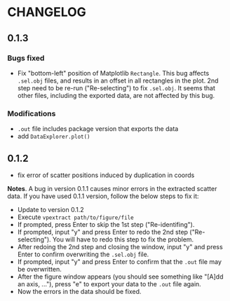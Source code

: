 # CHANGELOG

## 0.1.3
### Bugs fixed
- Fix "bottom-left" position of Matplotlib `Rectangle`. This bug affects `.sel.obj` files, and results in an offset in all rectangles in the plot. 2nd step need to be re-run ("Re-selecting") to fix `.sel.obj`. It seems that other files, including the exported data, are not affected by this bug.

### Modifications
- `.out` file includes package version that exports the data
- add `DataExplorer.plot()`

## 0.1.2
- fix error of scatter positions induced by duplication in coords

**Notes**. A bug in version 0.1.1 causes minor errors in the extracted scatter data. If you have used 0.1.1 version, follow the below steps to fix it:
- Update to version 0.1.2
- Execute `vpextract path/to/figure/file`
- If prompted, press Enter to skip the 1st step ("Re-identifing").
- If prompted, input "y" and press Enter to redo the 2nd step ("Re-selecting"). You will have to redo this step to fix the problem.
- After redoing the 2nd step and closing the window, input "y" and press Enter to confirm overwriting the `.sel.obj` file.
- If prompted, input "y" and press Enter to confirm that the `.out` file may be overwritten.
- After the figure window appears (you should see something like "\[A\]dd an axis, ..."), press "e" to export your data to the `.out` file again.
- Now the errors in the data should be fixed.
